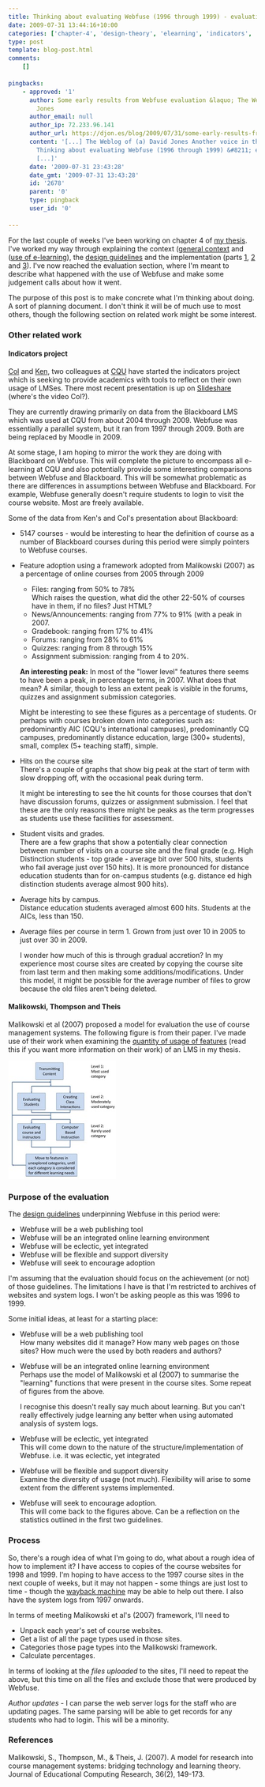 ```yaml
---
title: Thinking about evaluating Webfuse (1996 through 1999) - evaluation of an LMS?
date: 2009-07-31 13:44:16+10:00
categories: ['chapter-4', 'design-theory', 'elearning', 'indicators', 'phd', 'thesis', 'webfuse']
type: post
template: blog-post.html
comments:
    []
    
pingbacks:
    - approved: '1'
      author: Some early results from Webfuse evaluation &laquo; The Weblog of (a) David
        Jones
      author_email: null
      author_ip: 72.233.96.141
      author_url: https://djon.es/blog/2009/07/31/some-early-results-from-webfuse-evaluation/
      content: '[...] The Weblog of (a) David Jones Another voice in the blogosphere    &laquo;
        Thinking about evaluating Webfuse (1996 through 1999) &#8211; evaluation of an&nbsp;LMS?
        [...]'
      date: '2009-07-31 23:43:28'
      date_gmt: '2009-07-31 13:43:28'
      id: '2678'
      parent: '0'
      type: pingback
      user_id: '0'
    
---
```

For the last couple of weeks I've been working on chapter 4 of [my thesis](/blog2/research/phd-thesis/). I've worked my way through explaining the context ([general context](/blog2/2009/07/26/build-it-and-they-will-come-starting-with-the-institution/) and ([use of e-learning](/blog2/2009/07/27/use-of-e-learning-cqu-up-to-1996-or-so/)), the [design guidelines](/blog2/2009/07/27/the-intervention-webfuse-design-1996-1999/) and the implementation (parts [1](/blog2/2009/07/29/the-design-and-implementation-of-webfuse-part-1/), [2](/blog2/2009/07/29/the-design-and-implementation-of-webfuse-part-2/) and [3](/blog2/2009/07/29/the-design-and-implementation-of-webfuse-part-3/)). I've now reached the evaluation section, where I'm meant to describe what happened with the use of Webfuse and make some judgement calls about how it went.

The purpose of this post is to make concrete what I'm thinking about doing. A sort of planning document. I don't think it will be of much use to most others, though the following section on related work might be some interest.

### Other related work

#### Indicators project

[Col](http://beerc.wordpress.com/) and [Ken](http://researchjottings.wordpress.com/), two colleagues at [CQU](http://www.cqu.edu.au/) have started the indicators project which is seeking to provide academics with tools to reflect on their own usage of LMSes. There most recent presentation is up on [Slideshare](http://www.slideshare.net/colinwbeer/indicators-project-cquniversity) (where's the video Col?).

They are currently drawing primarily on data from the Blackboard LMS which was used at CQU from about 2004 through 2009. Webfuse was essentially a parallel system, but it ran from 1997 through 2009. Both are being replaced by Moodle in 2009.

At some stage, I am hoping to mirror the work they are doing with Blackboard on Webfuse. This will complete the picture to encompass all e-learning at CQU and also potentially provide some interesting comparisons between Webfuse and Blackboard. This will be somewhat problematic as there are differences in assumptions between Webfuse and Blackboard. For example, Webfuse generally doesn't require students to login to visit the course website. Most are freely available.

Some of the data from Ken's and Col's presentation about Blackboard:

- 5147 courses - would be interesting to hear the definition of course as a number of Blackboard courses during this period were simply pointers to Webfuse courses.
- Feature adoption using a framework adopted from Malikowski (2007) as a percentage of online courses from 2005 through 2009
    
    - Files: ranging from 50% to 78%  
        Which raises the question, what did the other 22-50% of courses have in them, if no files? Just HTML?
    - News/Announcements: ranging from 77% to 91% (with a peak in 2007.
    - Gradebook: ranging from 17% to 41%
    - Forums: ranging from 28% to 61%
    - Quizzes: ranging from 8 through 15%
    - Assignment submission: ranging from 4 to 20%.
    
    **An interesting peak:** In most of the "lower level" features there seems to have been a peak, in percentage terms, in 2007. What does that mean? A similar, though to less an extent peak is visible in the forums, quizzes and assignment submission categories.
    
    Might be interesting to see these figures as a percentage of students. Or perhaps with courses broken down into categories such as: predominantly AIC (CQU's international campuses), predominantly CQ campuses, predominantly distance education, large (300+ students), small, complex (5+ teaching staff), simple.
    
- Hits on the course site  
    There's a couple of graphs that show big peak at the start of term with slow dropping off, with the occasional peak during term.
    
    It might be interesting to see the hit counts for those courses that don't have discussion forums, quizzes or assignment submission. I feel that these are the only reasons there might be peaks as the term progresses as students use these facilities for assessment.
    
- Student visits and grades.  
    There are a few graphs that show a potentially clear connection between number of visits on a course site and the final grade (e.g. High Distinction students - top grade - average bit over 500 hits, students who fail average just over 150 hits). It is more pronounced for distance education students than for on-campus students (e.g. distance ed high distinction students average almost 900 hits).
- Average hits by campus.  
    Distance education students averaged almost 600 hits. Students at the AICs, less than 150.
- Average files per course in term 1. 
    Grown from just over 10 in 2005 to just over 30 in 2009.
    
    I wonder how much of this is through gradual accretion? In my experience most course sites are created by copying the course site from last term and then making some additions/modifications. Under this model, it might be possible for the average number of files to grow because the old files aren't being deleted.
    

#### Malikowski, Thompson and Theis

Malikowski et al (2007) proposed a model for evaluation the use of course management systems. The following figure is from their paper. I've made use of their work when examining the [quantity of usage of features](/blog2/2009/04/23/usage-of-e-learning-quantity/#features) (read this if you want more information on their work) of an LMS in my thesis.

[![Malikowski Flow Chart](images/3465729160_255865ebc6_m.jpg)](http://www.flickr.com/photos/david_jones/3465729160/ "Malikowski Flow Chart by David T Jones, on Flickr")

### Purpose of the evaluation

The [design guidelines](/blog2/2009/07/27/the-intervention-webfuse-design-1996-1999/) underpinning Webfuse in this period were:

- Webfuse will be a web publishing tool
- Webfuse will be an integrated online learning environment
- Webfuse will be eclectic, yet integrated
- Webfuse will be flexible and support diversity
- Webfuse will seek to encourage adoption

I'm assuming that the evaluation should focus on the achievement (or not) of those guidelines. The limitations I have is that I'm restricted to archives of websites and system logs. I won't be asking people as this was 1996 to 1999.

Some initial ideas, at least for a starting place:

- Webfuse will be a web publishing tool  
    How many websites did it manage? How many web pages on those sites? How much were the used by both readers and authors?
- Webfuse will be an integrated online learning environment  
    Perhaps use the model of Malikowski et al (2007) to summarise the "learning" functions that were present in the course sites. Some repeat of figures from the above.
    
    I recognise this doesn't really say much about learning. But you can't really effectively judge learning any better when using automated analysis of system logs.
    
- Webfuse will be eclectic, yet integrated  
    This will come down to the nature of the structure/implementation of Webfuse. i.e. it was eclectic, yet integrated
- Webfuse will be flexible and support diversity  
    Examine the diversity of usage (not much). Flexibility will arise to some extent from the different systems implemented.
- Webfuse will seek to encourage adoption.  
    This will come back to the figures above. Can be a reflection on the statistics outlined in the first two guidelines.

### Process

So, there's a rough idea of what I'm going to do, what about a rough idea of how to implement it? I have access to copies of the course websites for 1998 and 1999. I'm hoping to have access to the 1997 course sites in the next couple of weeks, but it may not happen - some things are just lost to time - though the [wayback machine](http://www.archive.org/web/web.php) may be able to help out there. I also have the system logs from 1997 onwards.

In terms of meeting Malikowski et al's (2007) framework, I'll need to

- Unpack each year's set of course websites.
- Get a list of all the page types used in those sites.
- Categories those page types into the Malikowski framework.
- Calculate percentages.

In terms of looking at the _files uploaded_ to the sites, I'll need to repeat the above, but this time on all the files and exclude those that were produced by Webfuse.

_Author updates_ - I can parse the web server logs for the staff who are updating pages. The same parsing will be able to get records for any students who had to login. This will be a minority.

### References

Malikowski, S., Thompson, M., & Theis, J. (2007). A model for research into course management systems: bridging technology and learning theory. Journal of Educational Computing Research, 36(2), 149-173.